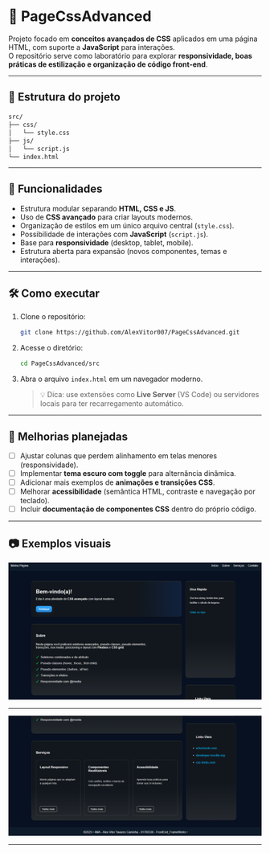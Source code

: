 # 🎨 PageCssAdvanced

Projeto focado em **conceitos avançados de CSS** aplicados em uma página HTML, com suporte a **JavaScript** para interações.  
O repositório serve como laboratório para explorar **responsividade, boas práticas de estilização e organização de código front-end**.

---

## 📂 Estrutura do projeto

```
src/
├── css/
│   └── style.css      
├── js/
│   └── script.js       
└── index.html          
```

---

## 🚀 Funcionalidades

- Estrutura modular separando **HTML, CSS e JS**.  
- Uso de **CSS avançado** para criar layouts modernos.  
- Organização de estilos em um único arquivo central (`style.css`).  
- Possibilidade de interações com **JavaScript** (`script.js`).  
- Base para **responsividade** (desktop, tablet, mobile).  
- Estrutura aberta para expansão (novos componentes, temas e interações).  

---

## 🛠️ Como executar

1. Clone o repositório:

   ```bash
   git clone https://github.com/AlexVitor007/PageCssAdvanced.git
   ```

2. Acesse o diretório:

   ```bash
   cd PageCssAdvanced/src
   ```

3. Abra o arquivo `index.html` em um navegador moderno.  

   > 💡 Dica: use extensões como **Live Server** (VS Code) ou servidores locais para ter recarregamento automático.

---

## 📌 Melhorias planejadas

- [ ] Ajustar colunas que perdem alinhamento em telas menores (responsividade).  
- [ ] Implementar **tema escuro com toggle** para alternância dinâmica.  
- [ ] Adicionar mais exemplos de **animações e transições CSS**.  
- [ ] Melhorar **acessibilidade** (semântica HTML, contraste e navegação por teclado).  
- [ ] Incluir **documentação de componentes CSS** dentro do próprio código.  

---

## 📷 Exemplos visuais

![imagem da tela](./imagens/IMG/image.png)

---

![imagem da tela2](./imagens/IMG/image2.png)

--- 
